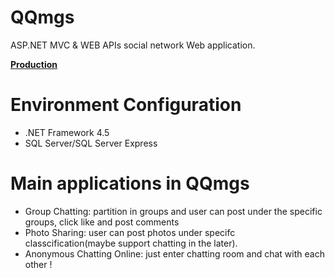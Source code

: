 # QQmgs
ASP.NET MVC & WEB APIs social network Web application.

[**Production**](https://www.qqmgs.com)


# Environment Configuration
- .NET Framework 4.5
- SQL Server/SQL Server Express

# Main applications in QQmgs
- Group Chatting: partition in groups and user can post under the specific groups, click like and post comments
- Photo Sharing: user can post photos under specifc classcification(maybe support chatting in the later).
- Anonymous Chatting Online: just enter chatting room and chat with each other !


